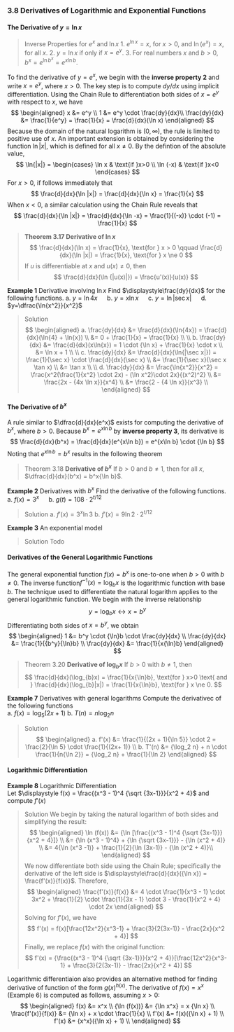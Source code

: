 ### 3.8 Derivatives of Logarithmic and Exponential Functions

#### The Derivative of $y=\ln x$
> Inverse Properties for $e^x$ and $\ln x$
1\. $e^{\ln x} = x$, for $x > 0$, and $\ln (e^x) = x$, for all $x$.
2\. $y = \ln x$ if only if $x = e^y$.
3\. For real numbers $x$ and $b > 0$, $b^x = e^{\ln b^x} = e^{x\ln b}$.

To find the derivative of $y=e^x$, we begin with the **inverse property 2** and write $x=e^y$, where $x > 0$. The key step is to compute $dy/dx$ using implicit differentiation. Using the Chain Rule to differentiation both sides of $x=e^y$ with respect to $x$, we have
$$
\begin{aligned}
x &= e^y \\
1 &= e^y \cdot \frac{dy}{dx}\\
\frac{dy}{dx} &= \frac{1}{e^y} = \frac{1}{x} = \frac{d}{dx}(\ln x)
\end{aligned}
$$
Because the domain of the natural logarithm is $(0, \infty)$, the rule is limited to positive use of $x$.
An important extension is obtained by considering the function $\ln{|x|}$, which is defined for all $x \ne 0$. By the defintion of the absolute value,
$$
\ln{|x|} = \begin{cases}
\ln x & \text{if }x>0 \\
\ln (-x) & \text{if }x<0
\end{cases}
$$
For $x>0$, if follows immediately that
$$
\frac{d}{dx}{\ln |x|} = \frac{d}{dx}{\ln x} = \frac{1}{x}
$$
When $x<0$, a similar calculation using the Chain Rule reveals that
$$
\frac{d}{dx}{\ln |x|} = \frac{d}{dx}{\ln -x} = \frac{1}{(-x)} \cdot (-1) = \frac{1}{x}
$$

>**Theorem 3.17 Derivative of $\ln x$**
$$
\frac{d}{dx}(\ln x) = \frac{1}{x}, \text{for } x > 0 \qquad
\frac{d}{dx}(\ln |x|) = \frac{1}{x}, \text{for } x \ne 0
$$
If $u$ is differentiable at $x$ and $u(x) \ne 0$, then
$$
\frac{d}{dx}(\ln {|u(x)|}) = \frac{u'(x)}{u(x)}
$$

**Example 1** Derivative involving $\ln x$
Find $\displaystyle\frac{dy}{dx}$ for the following functions.
a. $y=\ln{4x}$ &emsp; b. $y=x\ln{x}$ &emsp; c. $y=\ln{|\sec x|}$ &emsp; d. $y=\dfrac{\ln{x^2}}{x^2}$
>Solution
$$
\begin{aligned}
a. \frac{dy}{dx} &= \frac{d}{dx}(\ln{4x}) = \frac{d}{dx}(\ln{4} + \ln{x}) \\
&= 0 + \frac{1}{x} = \frac{1}{x} \\
\\
b. \frac{dy}{dx} &= \frac{d}{dx}(x\ln{x}) = 1 \cdot {\ln x} + \frac{1}{x} \cdot x \\
&= \ln x + 1 \\
\\
c. \frac{dy}{dx} &= \frac{d}{dx}(\ln{|\sec x|}) = \frac{1}{\sec x} \cdot \frac{d}{dx}(\sec x) \\
&= \frac{1}{\sec x}(\sec x \tan x) \\
&= \tan x \\
\\
d. \frac{dy}{dx} &= \frac{\ln{x^2}}{x^2} = \frac{x^2(\frac{1}{x^2} \cdot 2x) - (\ln x^2)\cdot 2x}{(x^2)^2} \\
&= \frac{2x - {4x \ln x}}{x^4} \\
&= \frac{2 - {4 \ln x}}{x^3} \\
\end{aligned}
$$

#### The Derivative of $b^x$
A rule similar to $\dfrac{d}{dx}(e^x)$ exists for computing the derivative of $b^x$, where $b>0$. Because $b^x = e^{x\ln b}$ by **inverse property 3**, its derivative is
$$
\frac{d}{dx}(b^x) = \frac{d}{dx}(e^{x\ln b}) = e^{x\ln b} \cdot {\ln b}
$$
Noting that $e^{x\ln b} = b^x$ results in the following theorem

>Theorem 3.18 **Derivative of $b^x$**
If $b > 0$ and $b \ne 1$, then for all $x$, $\dfrac{d}{dx}(b^x) = b^x{\ln b}$.

**Example 2** Derivatives with $b^x$
Find the derivative of the following functions.
a. $f(x) = 3^x$ &emsp; b. $g(t) = 108 \cdot 2^{t/12}$
>Solution
a. $f'(x) = 3^x{\ln 3}$
b. $f'(x) = 9{\ln 2}\cdot 2^{t/12}$

**Example 3** An exponential model
>Solution
Todo



#### Derivatives of the General Logarithmic Functions
The general exponential function $f(x) = b^x$ is one-to-one when $b>0$ with $b \ne 0$. The inverse function$f^{-1}(x) = {\log_b}x$ is the logarithmic function with base $b$. The technique used to differentiate the natural logarithm applies to the general logarithmic function. We begin with the inverse relationship
$$
y = \log_{b}x \leftrightarrow x = b^y
$$
Differentiating both sides of $x = b^y$, we obtain
$$
\begin{aligned}
1 &= b^y \cdot {\ln}b \cdot \frac{dy}{dx} \\
\frac{dy}{dx} &= \frac{1}{{b^y}{\ln}b} \\
\frac{dy}{dx} &= \frac{1}{x{\ln}b}
\end{aligned}
$$

> Theorem 3.20 **Derivative of $\log_{b}x$**
If $b>0$ with $b \ne 1$, then
$$
\frac{d}{dx}(\log_{b}x) = \frac{1}{x{\ln}b}, \text{for } x>0 \text{  and } \frac{d}{dx}(\log_{b}|x|) = \frac{1}{x{\ln}b}, \text{for } x \ne 0.
$$

**Example 7** Derivatives with general logarithms
Compute the derivativec of the following functions <br>
a. $f(x) = \log_{5}(2x+1)$
b. $T(n) = n{\log_{2}n}$
>Solution
$$
\begin{aligned}
a. f'(x) &= \frac{1}{(2x + 1){\ln 5}} \cdot 2 = \frac{2}{\ln 5} \cdot \frac{1}{(2x+ 1)} \\
b. T'(n) &= {\log_2 n} + n \cdot \frac{1}{n{\ln 2}} = {\log_2 n} + \frac{1}{\ln 2}
\end{aligned}
$$

#### Logarithmic Differentiation

**Example 8** Logarithmic Differentiation <br>
Let $\displaystyle f(x) = \frac{(x^3 - 1)^4 {\sqrt {3x-1}}}{x^2 + 4}$ and compute $f'(x)$
>Solution
We begin by taking the natural logarithm of both sides and simplifying the result:
$$
\begin{aligned}
\ln (f(x)) &= {\ln [\frac{(x^3 - 1)^4 {\sqrt {3x-1}}}{x^2 + 4}]} \\
&= {\ln (x^3 - 1)^4} + {\ln {\sqrt {3x-1}}} - {\ln (x^2 + 4)} \\
&= 4{\ln (x^3 -1)} + \frac{1}{2}{\ln (3x-1)} - {\ln (x^2 + 4)}\\
\end{aligned}
$$
We now differentiate both side using the Chain Rule; specifically the derivative of the left side is $\displaystyle\frac{d}{dx}({\ln x}) = \frac{f'(x)}{f(x)}$. Therefore,
$$
\begin{aligned}
\frac{f'(x)}{f(x)} &= 4 \cdot \frac{1}{x^3 - 1} \cdot 3x^2 + \frac{1}{2} \cdot \frac{1}{3x - 1} \cdot 3 - \frac{1}{x^2 + 4} \cdot 2x
\end{aligned}
$$
Solving for $f'(x)$, we have
$$
f'(x) = f(x)[\frac{12x^2}{x^3-1} + \frac{3}{2(3x-1)} - \frac{2x}{x^2 + 4}]
$$
Finally, we replace $f(x)$ with the original function:
$$
f'(x) = {\frac{(x^3 - 1)^4 {\sqrt {3x-1}}}{x^2 + 4}}[\frac{12x^2}{x^3-1} + \frac{3}{2(3x-1)} - \frac{2x}{x^2 + 4}]
$$

Logarithmic differentiaion also provides an alternative method for finding derivative of function of the form $g(x)^{h(x)}$. The derivative of $f(x) = x^x$ (Example 6) is computed as follows, assuming $x>0$:
$$
\begin{aligned}
f(x) &= x^x \\
{\ln (f(x))} &= {\ln x^x} = x {\ln x} \\
\frac{f'(x)}{f(x)} &= {\ln x} + x \cdot \frac{1}{x} \\
f'(x) &= f(x)({\ln x} + 1) \\
f'(x) &= {x^x}({\ln x} + 1) \\
\end{aligned}
$$
